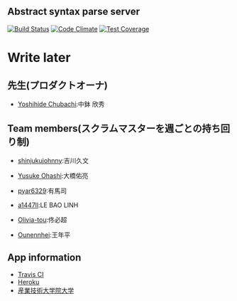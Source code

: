 Abstract syntax parse server
-------------------------------

[![Build Status](https://travis-ci.org/SBR2015/OoTalk_backend.svg?branch=master)](https://travis-ci.org/SBR2015/OoTalk_backend)
[![Code Climate](https://codeclimate.com/github/SBR2015/OoTalk_backend/badges/gpa.svg)](https://codeclimate.com/github/SBR2015/OoTalk_backend)
[![Test Coverage](https://codeclimate.com/github/SBR2015/OoTalk_backend/badges/coverage.svg)](https://codeclimate.com/github/SBR2015/OoTalk_backend/coverage)

# Write later
先生(プロダクトオーナ)
---------------
- [Yoshihide Chubachi](https://github.com/ychubachi):中鉢 欣秀

Team members(スクラムマスターを週ごとの持ち回り制)
---------------
- [shinjukujohnny](https://github.com/shinjukujohnny):吉川久文

- [Yusuke Ohashi](https://github.com/yuchan):大橋佑亮

- [pyar6329](https://github.com/pyar6329):有馬司

- [a1447ll](https://github.com/a1447ll):LE BAO LINH

- [Olivia-tou](https://github.com/Olivia-tou):佟必超

- [Ounennhei](https://github.com/Ounennhei):王年平

App information
---------------
- [Travis CI](https://travis-ci.org/SBR2015/OoTalk_backend)
- [Heroku](http://ootalkbackend.herokuapp.com)
- [産業技術大学院大学](http://aiit.ac.jp/)
